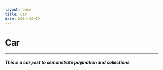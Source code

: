 ```yaml
---
layout: base
title: Car
date: 2024-10-05
---
```


# Car

---

##### This is a car post to demonstrate pagination and collections.
